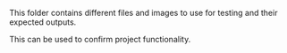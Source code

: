 This folder contains different files and images to use for testing and their expected outputs.

This can be used to confirm project functionality.
